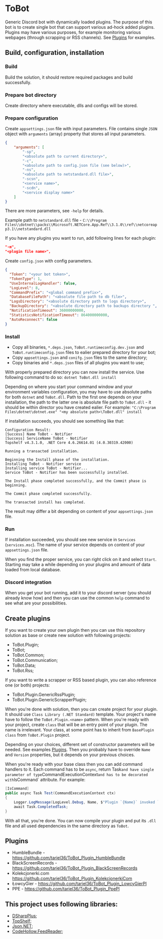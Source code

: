 # ToBot
Generic Discord bot with dynamically loaded plugins. The purpose of this bot is to create single bot that can support various ad-hock added plugins. Plugins may have various purposes, for example monitoring various webpages (through scrapping or RSS channels). See [Plugins](https://github.com/tariel36/ToBot#Plugins) for examples.

## Build, configuration, installation

### Build
Build the solution, it should restore required packages and build successfully.

### Prepare bot directory
Create directory where executable, dlls and configs will be stored.

### Prepare configuration
Create `appsettings.json` file with input parameters. File contains single `JSON` object with `arguments` (array) property that stores all input parameters.

```json
{
    "arguments": [
        "-sp",
        "<absolute path to current directory>",
        "-c",
        "<absolute path to config.json file (see below)>",
        "-ns",
        "<absolute path to netstandard.dll file>",
        "-scsn",
        "<service name>",
        "-scdn",
        "<service display name>"
    ]
}
```

There are more parameters, see `-help` for details.

Example path to `netstandard.dll` file - `C:\\Program Files\\dotnet\\packs\\Microsoft.NETCore.App.Ref\\3.1.0\\ref\\netcoreapp3.1\\netstandard.dll`

If you have any plugins you want to run, add following lines for each plugin:

```json
"-m",
"<plugin file name>",
```

Create `config.json` with config parameters.

```json
{
  "Token": "<your bot token>",
  "TokenType": 1,
  "UseInternalLogHandler": false,
  "LogLevel": 8,
  "CommandPrefix": "<global command prefix>",
  "DatabaseFilePath": "<absolute file path to db file>",
  "LogsDirectory": "<absolute directory path to logs directory>",
  "BackupDirectory": "<absolute directory path to backups directory ",
  "NotificationTimeout": 36000000000,
  "StatisticsNotificationTimeout": 864000000000,
  "AutoReconnect": false
}
```

### Install
* Copy all binaries, `*.deps.json`, `ToBot.runtimeconfig.dev.json` and `ToBot.runtimeconfig.json` files to ealier prepared directory for your bot;
* Copy `appsettings.json` and `conifg.json` files to the same directory;
* Copy binaries and `*.deps.json` files of all plugins you want to use;

With properly prepared directory you can now install the service. Use following command to do so:
`dotnet ToBot.dll install`

Depending on where you start your command window and your environment variables configuration, you may have to use absolute paths for both `dotnet` and `ToBot.dll`. Path to the first one depends on your installation, the path to the latter one is absolute file path to `ToBot.dll` - it should be within director you have created ealier. For example:
`"C:\Program Files\dotnet\dotnet.exe" "<my absolute path>\ToBot.dll" install`

If installation succeeds, you should see something like that:
```
Configuration Result:
[Success] Name ToBot - Notifier
[Success] ServiceName ToBot - Notifier
Topshelf v4.3.1.0, .NET Core 4.6.26614.01 (4.0.30319.42000)

Running a transacted installation.

Beginning the Install phase of the installation.
Installing ToBot - Notifier service
Installing service ToBot - Notifier...
Service ToBot - Notifier has been successfully installed.

The Install phase completed successfully, and the Commit phase is beginning.

The Commit phase completed successfully.

The transacted install has completed.
```
The result may differ a bit depending on content of your `appsettings.json` file.

### Run
If installation succeeded, you should see new service in `Services` (`services.msc`). The name of your service depends on content of your `appsettings.json` file.

When you find the proper service, you can right click on it and select `Start`. Starting may take a while depending on your plugins and amount of data loaded from local database.

### Discord integration
When you get your bot running, add it to your discord server (you should already know how) and then you can use the common `help` command to see what are your possibilities.

## Create plugins
If you want to create your own plugin then you can use this repository solution as base or create new solution with following projects:
* ToBot.Plugin;
* ToBot;
* ToBot.Common;
* ToBot.Communication;
* ToBot.Data;
* ToBot.Rss;

If you want to write a scrapper or RSS based plugin, you can also reference one (or both) projects:
* ToBot.Plugin.GenericRssPlugin;
* ToBot.Plugin.GenericScrapperPlugin;

When you're done with solution, then you can create project for your plugin. It should use `Class Library (.NET Standard)` template. Your project's name have to follow the `ToBot.Plugin.<name>` pattern. When you're ready with your project, create `class` that will be an entry point of your plugin. The name is irrelevant. Your class, at some point has to inherit from `BasePlugin` `class` from `ToBot.Plugin` project.

Depending on your choices, different set of constructor parameters will be needed. See examples [Plugins](https://github.com/tariel36/ToBot#Plugins). Then you probably have to override `Name` and `Version` properties, but it depends on your previous choices.

When you're ready with your base class then you can add command handlers to it. Each command has to be `async`, return Task` and have single parameter of type `CommandExecutionContext` and has to be decorated with `IsCommand` attribute. For example:

```cs
[IsCommand]
public async Task Test(CommandExecutionContext ctx)
{
    Logger.LogMessage(LogLevel.Debug, Name, $"Plugin `{Name}` invoked `Test` command.");
    await Task.CompletedTask;
}
```

With all that, you're done. You can now compile your plugin and put its `.dll` file and all used dependencies in the same directory as `ToBot`.

## Plugins
* HumbleBundle - https://github.com/tariel36/ToBot_Plugin_HumbleBundle
* BlackScreenRecords - https://github.com/tariel36/ToBot_Plugin_BlackScreenRecords
* Kolekcjonerki.com https://github.com/tariel36/ToBot_Plugin_KolekcjonerkiCom
* ŁowcyGier - https://github.com/tariel36/ToBot_Plugin_LowcyGierPl
* PPE - https://github.com/tariel36/ToBot_Plugin_PpePl

## This project uses following libraries:
* [DSharpPlus](https://github.com/DSharpPlus/DSharpPlus);
* [TopShelf](http://topshelf-project.com/);
* [Json.NET](https://www.newtonsoft.com/json);
* [CodeHollow.FeedReader](https://github.com/arminreiter/FeedReader/);

